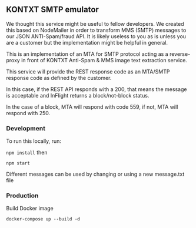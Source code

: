 ## KONTXT SMTP emulator 

We thought this service might be useful to fellow developers.  We created this based on NodeMailer in order to transform MMS (SMTP) messages to our JSON ANTI-Spam/fraud API. It is likely useless to you as is unless you are a customer but the implementation might be helpful in general.

This is an implementation of an MTA for SMTP protocol acting as a reverse-proxy in front of KONTXT Anti-Spam & MMS image text extraction service.

This service will provide the REST response code as an MTA/SMTP response code as defined by the customer.

In this case, if the REST API responds with a 200, that means the message is acceptable and InFlight returns a block/not-block status.

In the case of a block, MTA will respond with code 559, if not, MTA will respond with 250.      

### Development
To run this locally, run:

`npm install` then

`npm start`

Different messages can be used by changing or using a new message.txt file

### Production
Build Docker image

`docker-compose up --build -d`
